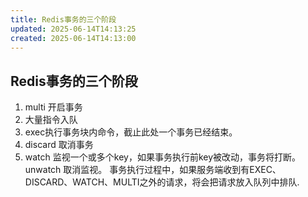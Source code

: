```yaml
---
title: Redis事务的三个阶段
updated: 2025-06-14T14:13:25
created: 2025-06-14T14:13:00
---
```


## Redis事务的三个阶段
1.  multi 开启事务
2.  大量指令入队
3.  exec执行事务块内命令，截止此处一个事务已经结束。
4.  discard 取消事务
5.  watch 监视一个或多个key，如果事务执行前key被改动，事务将打断。unwatch 取消监视。
事务执行过程中，如果服务端收到有EXEC、DISCARD、WATCH、MULTI之外的请求，将会把请求放入队列中排队.

